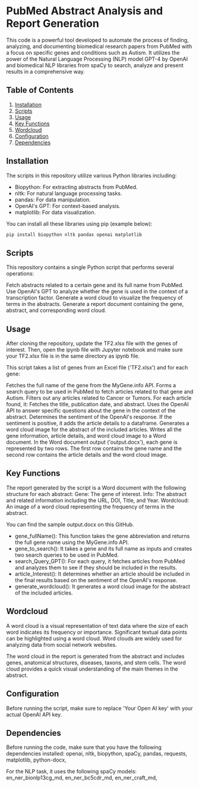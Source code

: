 # PubMed Abstract Analysis and Report Generation

This code is a powerful tool developed to automate the process of finding, analyzing, and documenting biomedical research papers from PubMed with a focus on specific genes and conditions such as Autism. It utilizes the power of the Natural Language Processing (NLP) model GPT-4 by OpenAI and biomedical NLP libraries from spaCy to search, analyze and present results in a comprehensive way.

## Table of Contents

1. [Installation](#installation)
2. [Scripts](#scripts)
3. [Usage](#usage)
4. [Key Functions](#key-functions)
5. [Wordcloud](#wordcloud)
6. [Configuration](#configuration)
7. [Dependencies](#dependencies)

## Installation

The scripts in this repository utilize various Python libraries including:

- Biopython: For extracting abstracts from PubMed.
- nltk: For natural language processing tasks.
- pandas: For data manipulation.
- OpenAI's GPT: For context-based analysis.
- matplotlib: For data visualization.

You can install all these libraries using pip (example below):

```bash
pip install biopython nltk pandas openai matplotlib
```

## Scripts
This repository contains a single Python script that performs several operations:

Fetch abstracts related to a certain gene and its full name from PubMed.
Use OpenAI's GPT to analyze whether the gene is used in the context of a transcription factor.
Generate a word cloud to visualize the frequency of terms in the abstracts.
Generate a report document containing the gene, abstract, and corresponding word cloud.

## Usage
After cloning the repository, update the TF2.xlsx file with the genes of interest. Then, open the ipynb file with Jupyter notebook and make sure your TF2.xlsx file is in the same directory as ipynb file.

This script takes a list of genes from an Excel file ('TF2.xlsx') and for each gene:

Fetches the full name of the gene from the MyGene.info API.
Forms a search query to be used in PubMed to fetch articles related to that gene and Autism.
Filters out any articles related to Cancer or Tumors.
For each article found, it:
Fetches the title, publication date, and abstract.
Uses the OpenAI API to answer specific questions about the gene in the context of the abstract.
Determines the sentiment of the OpenAI's response.
If the sentiment is positive, it adds the article details to a dataframe.
Generates a word cloud image for the abstract of the included articles.
Writes all the gene information, article details, and word cloud image to a Word document.
In the Word document output ('output.docx'), each gene is represented by two rows. The first row contains the gene name and the second row contains the article details and the word cloud image.

## Key Functions
The report generated by the script is a Word document with the following structure for each abstract:
Gene: The gene of interest.
Info: The abstract and related information including the URL, DOI, Title, and Year.
Wordcloud: An image of a word cloud representing the frequency of terms in the abstract.

You can find the sample output.docx on this GitHub.

* gene_fullName():
This function takes the gene abbreviation and returns the full gene name using the MyGene.info API.
* gene_to_search():
It takes a gene and its full name as inputs and creates two search queries to be used in PubMed.
* search_Query_GPT():
For each query, it fetches articles from PubMed and analyzes them to see if they should be included in the results.
* article_Interest():
It determines whether an article should be included in the final results based on the sentiment of the OpenAI's response.
* generate_wordcloud():
It generates a word cloud image for the abstract of the included articles.

## Wordcloud
A word cloud is a visual representation of text data where the size of each word indicates its frequency or importance. Significant textual data points can be highlighted using a word cloud. Word clouds are widely used for analyzing data from social network websites.

The word cloud in the report is generated from the abstract and includes genes, anatomical structures, diseases, taxons, and stem cells. The word cloud provides a quick visual understanding of the main themes in the abstract.

## Configuration
Before running the script, make sure to replace 'Your Open AI key' with your actual OpenAI API key.

## Dependencies
Before running the code, make sure that you have the following dependencies installed:
openai,
nltk,
biopython,
spaCy,
pandas,
requests,
matplotlib,
python-docx,

For the NLP task, it uses the following spaCy models:
en_ner_bionlp13cg_md,
en_ner_bc5cdr_md,
en_ner_craft_md,
